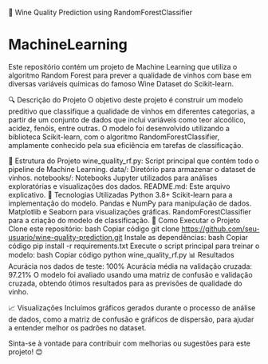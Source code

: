 🍷 Wine Quality Prediction using RandomForestClassifier
# MachineLearning
Este repositório contém um projeto de Machine Learning que utiliza o algoritmo Random Forest para prever a qualidade de vinhos com base em diversas variáveis químicas do famoso Wine Dataset do Scikit-learn.

🔍 Descrição do Projeto
O objetivo deste projeto é construir um modelo preditivo que classifique a qualidade de vinhos em diferentes categorias, a partir de um conjunto de dados que inclui variáveis como teor alcoólico, acidez, fenóis, entre outras. O modelo foi desenvolvido utilizando a biblioteca Scikit-learn, com o algoritmo RandomForestClassifier, amplamente conhecido pela sua eficiência em tarefas de classificação.

📂 Estrutura do Projeto
wine_quality_rf.py: Script principal que contém todo o pipeline de Machine Learning.
data/: Diretório para armazenar o dataset de vinhos.
notebooks/: Notebooks Jupyter utilizados para análises exploratórias e visualizações dos dados.
README.md: Este arquivo explicativo.
🔧 Tecnologias Utilizadas
Python 3.8+
Scikit-learn para a implementação do modelo.
Pandas e NumPy para manipulação de dados.
Matplotlib e Seaborn para visualizações gráficas.
RandomForestClassifier para a criação do modelo de classificação.
🚀 Como Executar o Projeto
Clone este repositório:
bash
Copiar código
git clone https://github.com/seu-usuario/wine-quality-prediction.git
Instale as dependências:
bash
Copiar código
pip install -r requirements.txt
Execute o script principal para treinar o modelo:
bash
Copiar código
python wine_quality_rf.py
📊 Resultados
Acurácia nos dados de teste: 100%
Acurácia média na validação cruzada: 97.21%
O modelo foi avaliado usando uma matriz de confusão e validação cruzada, obtendo ótimos resultados para as previsões de qualidade do vinho.

📈 Visualizações
Incluímos gráficos gerados durante o processo de análise de dados, como a matriz de confusão e gráficos de dispersão, para ajudar a entender melhor os padrões no dataset.

Sinta-se à vontade para contribuir com melhorias ou sugestões para este projeto! 😊

